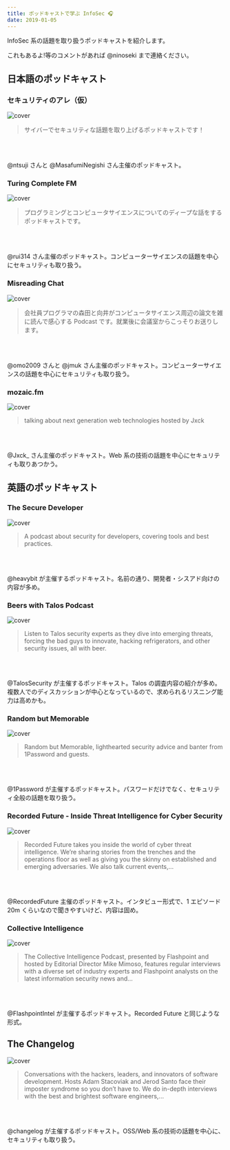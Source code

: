 ```yaml
---
title: ポッドキャストで学ぶ InfoSec 🎧
date: 2019-01-05
---
```


InfoSec 系の話題を取り扱うポッドキャストを紹介します。

これもあるよ!等のコメントがあれば @ninoseki まで連絡ください。

## 日本語のポッドキャスト

### セキュリティのアレ（仮）

![cover](https://is4-ssl.mzstatic.com/image/thumb/Music/v4/a3/9f/85/a39f852f-f078-2624-e6c4-55352532a45f/source/400x400bb.jpg)

> サイバーでセキュリティな話題を取り上げるポッドキャストです！

<a href="https://itunes.apple.com/jp/podcast/%E3%82%BB%E3%82%AD%E3%83%A5%E3%83%AA%E3%83%86%E3%82%A3%E3%81%AE%E3%82%A2%E3%83%AC-%E4%BB%AE/id431514172?mt=2&app=podcast" style="display:inline-block;overflow:hidden;background:url(https://linkmaker.itunes.apple.com/en-us/badge-lrg.svg?releaseDate=2018-12-30T00:00:00Z&kind=podcast&bubble=podcasts) no-repeat;width:133px;height:34px;"></a>

@ntsuji さんと @MasafumiNegishi さん主催のポッドキャスト。

### Turing Complete FM

![cover](https://is4-ssl.mzstatic.com/image/thumb/Music128/v4/3c/f5/d2/3cf5d218-c9b6-349f-b6a6-a698b09acd62/source/400x400bb.jpg)

> プログラミングとコンピュータサイエンスについてのディープな話をするポッドキャストです。

<a href="https://itunes.apple.com/jp/podcast/turing-complete-fm/id1338596139?mt=2&app=podcast" style="display:inline-block;overflow:hidden;background:url(https://linkmaker.itunes.apple.com/en-us/badge-lrg.svg?releaseDate=2018-09-23T00:00:00Z&kind=podcast&bubble=podcasts) no-repeat;width:133px;height:34px;"></a>

@rui314 さん主催のポッドキャスト。コンピューターサイエンスの話題を中心にセキュリティも取り扱う。

### Misreading Chat

![cover](https://is3-ssl.mzstatic.com/image/thumb/Music115/v4/14/27/19/142719e7-6661-92f3-f374-f933bdc33e7b/source/400x400bb.jpg)

> 会社員プログラマの森田と向井がコンピュータサイエンス周辺の論文を雑に読んで感心する Podcast です。就業後に会議室からこっそりお送りします。

<a href="https://itunes.apple.com/jp/podcast/misreading-chat/id1364330509?mt=2&app=podcast" style="display:inline-block;overflow:hidden;background:url(https://linkmaker.itunes.apple.com/en-us/badge-lrg.svg?releaseDate=2019-01-04T00:00:00Z&kind=podcast&bubble=podcasts) no-repeat;width:133px;height:34px;"></a>

@omo2009 さんと @jmuk さん主催のポッドキャスト。コンピューターサイエンスの話題を中心にセキュリティも取り扱う。

### mozaic.fm

![cover](https://is4-ssl.mzstatic.com/image/thumb/Music71/v4/07/77/7b/07777b46-77bf-fec6-6aaf-3fe445f3805f/source/400x400bb.jpg)

> talking about next generation web technologies hosted by Jxck

<a href="https://itunes.apple.com/jp/podcast/mozaic-fm/id851914495?mt=2&app=podcast" style="display:inline-block;overflow:hidden;background:url(https://linkmaker.itunes.apple.com/en-us/badge-lrg.svg?releaseDate=2018-12-15T00:00:00Z&kind=podcast&bubble=podcasts) no-repeat;width:133px;height:34px;"></a>

@Jxck\_ さん主催のポッドキャスト。Web 系の技術の話題を中心にセキュリティも取りあつかう。

## 英語のポッドキャスト

### The Secure Developer

![cover](https://is5-ssl.mzstatic.com/image/thumb/Music118/v4/1d/f4/7a/1df47aa5-396b-8457-b348-02d8d40e5b89/source/400x400bb.jpg)

> A podcast about security for developers, covering tools and best practices.

<a href="https://itunes.apple.com/us/podcast/the-secure-developer/id1156317989?mt=2&app=podcast" style="display:inline-block;overflow:hidden;background:url(https://linkmaker.itunes.apple.com/en-us/badge-lrg.svg?releaseDate=2018-11-20T00:00:00Z&kind=podcast&bubble=podcasts) no-repeat;width:133px;height:34px;"></a>

@heavybit が主催するポッドキャスト。名前の通り、開発者・シスアド向けの内容が多め。

### Beers with Talos Podcast

![cover](https://is4-ssl.mzstatic.com/image/thumb/Music128/v4/93/f0/ce/93f0ce8f-ab1d-714b-3be9-09c8a3902856/source/400x400bb.jpg)

> Listen to Talos security experts as they dive into emerging threats, forcing the bad guys to innovate, hacking refrigerators, and other security issues, all with beer.

<a href="https://itunes.apple.com/us/podcast/beers-with-talos-podcast/id1236329410?mt=2&app=podcast" style="display:inline-block;overflow:hidden;background:url(https://linkmaker.itunes.apple.com/en-us/badge-lrg.svg?releaseDate=2018-12-14T00:00:00Z&kind=podcast&bubble=podcasts) no-repeat;width:133px;height:34px;"></a>

@TalosSecurity が主催するポッドキャスト。Talos の調査内容の紹介が多め。複数人でのディスカッションが中心となっているので、求められるリスニング能力は高めかも。

### Random but Memorable

![cover](https://is1-ssl.mzstatic.com/image/thumb/Music128/v4/de/00/5a/de005a8f-3d86-d7ff-67ea-d8e71e9d59c0/source/400x400bb.jpg)

> Random but Memorable, lighthearted security advice and banter from 1Password and guests.

<a href="https://itunes.apple.com/us/podcast/random-but-memorable/id1435486599?mt=2&app=podcast" style="display:inline-block;overflow:hidden;background:url(https://linkmaker.itunes.apple.com/en-us/badge-lrg.svg?releaseDate=2019-01-01T00:00:00Z&kind=podcast&bubble=podcasts) no-repeat;width:133px;height:34px;"></a>

@1Password が主催するポッドキャスト。パスワードだけでなく、セキュリティ全般の話題を取り扱う。

### Recorded Future - Inside Threat Intelligence for Cyber Security

![cover](https://is5-ssl.mzstatic.com/image/thumb/Music128/v4/86/f6/e5/86f6e535-b5d8-2bcb-7db5-4e3efc16c8d2/source/400x400bb.jpg)

> Recorded Future takes you inside the world of cyber threat intelligence. We’re sharing stories from the trenches and the operations floor as well as giving you the skinny on established and emerging adversaries. We also talk current events,...

<a href="https://itunes.apple.com/us/podcast/recorded-future-inside-threat-intelligence-for-cyber/id1225077306?mt=2&app=podcast" style="display:inline-block;overflow:hidden;background:url(https://linkmaker.itunes.apple.com/en-us/badge-lrg.svg?releaseDate=2018-12-31T00:00:00Z&kind=podcast&bubble=podcasts) no-repeat;width:133px;height:34px;"></a>

@RecordedFuture 主催のポッドキャスト。インタビュー形式で、1 エピソード 20m くらいなので聞きやすいけど、内容は固め。

### Collective Intelligence

![cover](https://is1-ssl.mzstatic.com/image/thumb/Music128/v4/06/61/51/066151bf-5cfb-aef7-d0e0-b2a2dbb89b01/source/400x400bb.jpg)

> The Collective Intelligence Podcast, presented by Flashpoint and hosted by Editorial Director Mike Mimoso, features regular interviews with a diverse set of industry experts and Flashpoint analysts on the latest information security news and...

<a href="https://itunes.apple.com/us/podcast/collective-intelligence/id1339782307?mt=2&app=podcast" style="display:inline-block;overflow:hidden;background:url(https://linkmaker.itunes.apple.com/en-us/badge-lrg.svg?releaseDate=2019-01-04T00:00:00Z&kind=podcast&bubble=podcasts) no-repeat;width:133px;height:34px;"></a>

@FlashpointIntel が主催するポッドキャスト。Recorded Future と同じような形式。

## The Changelog

![cover](https://is2-ssl.mzstatic.com/image/thumb/Music62/v4/8d/86/a3/8d86a3f8-d917-e6e2-9750-f67eb4c6eea0/source/400x400bb.jpg)

> Conversations with the hackers, leaders, and innovators of software development. Hosts Adam Stacoviak and Jerod Santo face their imposter syndrome so you don’t have to. We do in-depth interviews with the best and brightest software engineers,...

<a href="https://itunes.apple.com/us/podcast/the-changelog/id341623264?mt=2&app=podcast" style="display:inline-block;overflow:hidden;background:url(https://linkmaker.itunes.apple.com/en-us/badge-lrg.svg?releaseDate=2018-12-19T00:00:00Z&kind=podcast&bubble=podcasts) no-repeat;width:133px;height:34px;"></a>

@changelog が主催するポッドキャスト。OSS/Web 系の技術の話題を中心に、セキュリティも取り扱う。
